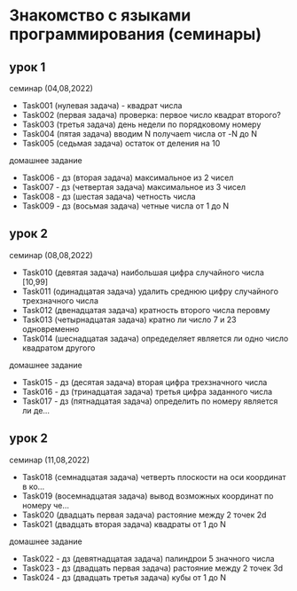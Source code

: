 # Знакомство с языками программирования (семинары) #
## урок 1 ##

семинар (04,08,2022)
* Task001 (нулевая задача) - квадрат числа
* Task002 (первая задача) проверка: первое число квадрат второго?
* Task003 (третья задача) день недели по порядковому номеру
* Task004 (пятая задача) вводим N получаеm числа от -N до N
* Task005 (седьмая задача) остаток от деления на 10

домашнее задание
* Task006 - дз (вторая задача) максимальное из 2 чисел
* Task007 - дз (четвертая задача) максимальное из 3 чисел
* Task008 - дз (шестая задача) четность числа
* Task009 - дз (восьмая задача) четные числа от 1 до N

## урок 2 ##

семинар (08,08,2022)
* Task010 (девятая задача) наибольшая цифра случайного числа [10,99]
* Task011 (одинадцатая задача) удалить среднюю цифру случайного трехзначного числа
* Task012 (двенадцатая задача) кратность второго числа перовму
* Task013 (четырнадцатая задача) кратно ли число 7 и 23 одновременно
* Task014 (шеснадцатая задача) опредеделяет является ли одно число квадратом другого

домашнее задание
* Task015 - дз (десятая задача) вторая цифра трехзначного числа
* Task016 - дз (тринадцатая задача) третья цифра заданного числа
* Task017 - дз (пятнадцатая задача) определить по номеру является ли де…

## урок 2 ##

семинар (11,08,2022)
* Task018 (семнадцатая задача) четверть плоскости на оси координат в ко…
* Task019 (восемнадцатая задача) вывод возможных координат по номеру че…
* Task020 (двадцать первая задача) растояние между 2 точек 2d
* Task021 (двадцать вторая задача) квадраты от 1 до N

домашнее задание
* Task022 - дз (девятнадцатая задача) палиндрои 5 значного числа
* Task023 - дз (двадцать первая задача) растояние между 2 точек 3d
* Task024 - дз (двадцать третья задача) кубы от 1 до N